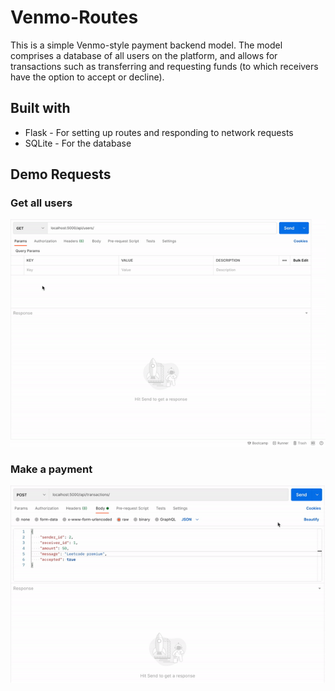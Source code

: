 # Venmo-Routes

This is a simple Venmo-style payment backend model. The model comprises a database of all users on the platform, and allows for transactions such as transferring and requesting funds (to which receivers have the option to accept or decline).

## Built with
<ul>
  <li> Flask - For setting up routes and responding to network requests </li>
  <li> SQLite - For the database </li>
</ul>

## Demo Requests

### Get all users
<img src = "demo/display_users.gif"> </img>

### Make a payment
<img src = "demo/make_transaction.gif"> </img>
